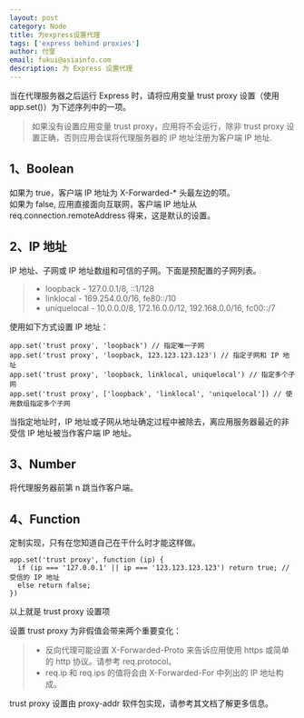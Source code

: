 ```yaml
---
layout: post
category: Node
title: 为express设置代理
tags: ['express behind proxies']
author: 付奎
email: fukui@asiainfo.com
description: 为 Express 设置代理
---
```



  
当在代理服务器之后运行 Express 时，请将应用变量 trust proxy 设置（使用 app.set()）为下述序列中的一项。
>如果没有设置应用变量 trust proxy，应用将不会运行，除非 trust proxy 设置正确，否则应用会误将代理服务器的 IP 地址注册为客户端 IP 地址.  
 
## 1、Boolean  
如果为 true，客户端 IP 地址为 X-Forwarded-* 头最左边的项。  
如果为 false, 应用直接面向互联网，客户端 IP 地址从 req.connection.remoteAddress 得来，这是默认的设置。

## 2、IP 地址  
IP 地址、子网或 IP 地址数组和可信的子网。下面是预配置的子网列表。  
> * loopback - 127.0.0.1/8, ::1/128
> * linklocal - 169.254.0.0/16, fe80::/10
> * uniquelocal - 10.0.0.0/8, 172.16.0.0/12, 192.168.0.0/16, fc00::/7

使用如下方式设置 IP 地址： 
 
	app.set('trust proxy', 'loopback') // 指定唯一子网
	app.set('trust proxy', 'loopback, 123.123.123.123') // 指定子网和 IP 地址
	app.set('trust proxy', 'loopback, linklocal, uniquelocal') // 指定多个子网
	app.set('trust proxy', ['loopback', 'linklocal', 'uniquelocal']) // 使用数组指定多个子网
当指定地址时，IP 地址或子网从地址确定过程中被除去，离应用服务器最近的非受信 IP 地址被当作客户端 IP 地址。  
  
## 3、Number
将代理服务器前第 n 跳当作客户端。  

## 4、Function
定制实现，只有在您知道自己在干什么时才能这样做。  

	app.set('trust proxy', function (ip) {
	  if (ip === '127.0.0.1' || ip === '123.123.123.123') return true; // 受信的 IP 地址
	  else return false;
	})
以上就是 trust proxy 设置项  

设置 trust proxy 为非假值会带来两个重要变化：  
>* 反向代理可能设置 X-Forwarded-Proto 来告诉应用使用 https 或简单的 http 协议。请参考 req.protocol。  
>* req.ip 和 req.ips 的值将会由 X-Forwarded-For 中列出的 IP 地址构成。 

trust proxy 设置由 proxy-addr 软件包实现，请参考其文档了解更多信息。
